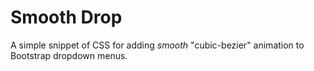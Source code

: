Smooth Drop
===========

A simple snippet of CSS for adding *smooth* "cubic-bezier" animation to Bootstrap dropdown menus.
